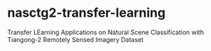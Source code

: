 # nasctg2-transfer-learning
 Transfer LEarning Applications on Natural Scene Classification with Tiangong-2 Remotely Sensed Imagery Dataset
